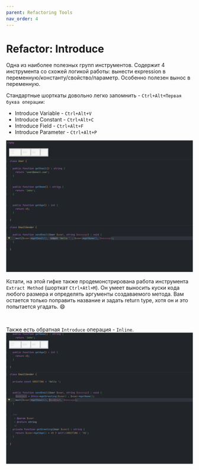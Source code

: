 ```yaml
---
parent: Refactoring Tools
nav_order: 4
---
```


# Refactor: Introduce

Одна из наиболее полезных групп инструментов. Содержит 4 инструмента со схожей логикой работы: вынести expression в переменную/константу/свойство/параметр. Особенно полезен вынос в переменную.

Стандартные шорткаты довольно легко запомнить - `Ctrl+Alt+Первая буква операции`:
- Introduce Variable - `Ctrl+Alt+V`
- Introduce Constant - `Ctrl+Alt+C`
- Introduce Field - `Ctrl+Alt+F`
- Introduce Parameter - `Ctrl+Alt+P`

![Introduce example](assets/Introduce.gif)

Кстати, на этой гифке также продемонстрирована работа инструмента `Extract Method` (шорткат `Ctrl+Atl+M`). Он умеет выносить куски кода любого размера и определять аргументы создаваемого метода. Вам остается только поправить название и задать return type, хотя он и это попытается угадать. :smile:

<br>

Также есть обратная `Introduce` операция - `Inline`.
![Introduce example](assets/Inline.gif)
